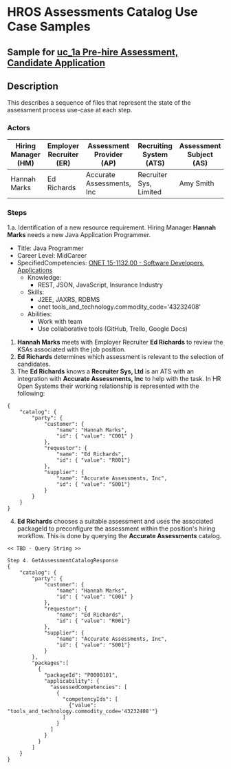# HROS Assessments Catalog Use Case Samples


## Sample for [uc_1a Pre-hire Assessment, Candidate Application ](https://github.com/HROpen/Assessments/wiki/uc_1)

## Description
This describes a sequence of files that represent the state of the assessment process use-case at each step.

### Actors
 Hiring Manager (HM) | Employer Recruiter (ER)| Assessment Provider (AP) | Recruiting System (ATS) | Assessment Subject (AS)
 ---------------|-------------------|----|-------------------|-----------------
 Hannah Marks | Ed Richards | Accurate Assessments, Inc | Recruiter Sys, Limited | Amy Smith

### Steps
1.a. Identification of a new resource requirement.
Hiring Manager **Hannah Marks** needs a new Java Application Programmer.

* Title: Java Programmer
* Career Level: MidCareer
* SpecifiedCompetencies: [ONET 15-1132.00 - Software Developers, Applications](http://www.onetonline.org/link/summary/15-1132.00)
  * Knowledge:
    * REST, JSON, JavaScript, Insurance Industry
  * Skills:
    * J2EE, JAXRS, RDBMS
    * onet tools_and_technology.commodity_code='43232408'
  * Abilities:
    * Work with team
    * Use collaborative tools (GitHub, Trello, Google Docs)


1. **Hannah Marks** meets with Employer Recruiter **Ed Richards** to review the KSAs associated with the job position.
2. **Ed Richards** determines which assessment is relevant to the selection of candidates.
3. The **Ed Richards** knows a **Recruiter Sys, Ltd** is an ATS with an integration with **Accurate Assessments, Inc** to help with the task. In HR Open Systems their working relationship is represented with the following:
````
{
    "catalog": {
        "party": {
            "customer": {
                "name": "Hannah Marks",
                "id": { "value": "C001" }
            },
            "requestor": {
                "name": "Ed Richards",
                "id": { "value": "R001"}
            },
            "supplier": {
                "name": "Accurate Assessments, Inc",
                "id": { "value": "S001"}
            }
        }
    }
}
````
4. **Ed Richards** chooses a suitable assessment and uses the associated packageId to preconfigure the assessment within the position's hiring workflow. This is done by querying the **Accurate Assessments** catalog.

````
<< TBD - Query String >>

Step 4. GetAssessmentCatalogResponse
{
    "catalog": {
        "party": {
            "customer": {
                "name": "Hannah Marks",
                "id": { "value": "C001" }
            },
            "requestor": {
                "name": "Ed Richards",
                "id": { "value": "R001"}
            },
            "supplier": {
                "name": "Accurate Assessments, Inc",
                "id": { "value": "S001"}
            }
        },
        "packages":[
          {
            "packageId": "P0000101",
            "applicability": {
              "assessedCompetencies": [
                {
                  "competencyIds": [
                    {"value": "tools_and_technology.commodity_code='43232408'"}
                  ]
                }
              ]
            }
          }
        ]
    }
}

````
